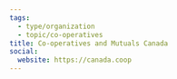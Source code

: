 ```yaml
---
tags:
  - type/organization
  - topic/co-operatives
title: Co-operatives and Mutuals Canada
social:
  website: https://canada.coop
---
```

